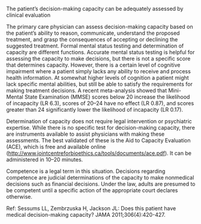 The patient’s decision-making capacity can be adequately assessed by clinical evaluation

The primary care physician can assess decision-making capacity based on the patient’s ability to reason, communicate, understand the proposed treatment, and grasp the consequences of accepting or declining the suggested treatment.
Formal mental status testing and determination of capacity are different functions. Accurate mental status testing is helpful for assessing the capacity to make decisions, but there is not a specific score that determines capacity. However, there is a certain level of cognitive impairment where a patient simply lacks any ability to receive and process health information. At somewhat higher levels of cognition a patient might lack specific mental abilities, but still be able to satisfy the requirements for making treatment decisions. A recent meta-analysis showed that Mini-Mental State Examination (MMSE) scores below 20 increase the likelihood of incapacity (LR 6.3), scores of 20–24 have no effect (LR 0.87), and scores greater than 24 significantly lower the likelihood of incapacity (LR 0.17).

Determination of capacity does not require legal intervention or psychiatric expertise. While there is no specific test for decision-making capacity, there are instruments available to assist physicians with making these assessments. The best validated of these is the Aid to Capacity Evaluation (ACE), which is free and available online (http://www.jointcentreforbioethics.ca/tools/documents/ace.pdf). It can be administered in 10–20 minutes.

Competence is a legal term in this situation. Decisions regarding competence are judicial determinations of the capacity to make nonmedical decisions such as financial decisions. Under the law, adults are presumed to be competent until a specific action of the appropriate court declares otherwise.

Ref:  Sessums LL, Zembrzuska H, Jackson JL: Does this patient have medical decision-making capacity? JAMA 2011;306(4):420-427.